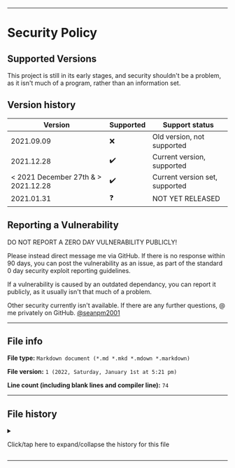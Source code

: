 
***

# Security Policy

## Supported Versions

This project is still in its early stages, and security shouldn't be a problem, as it isn't much of a program, rather than an information set.

## Version history

| Version | Supported          | Support status |
| ------- | ------------------ |-----------------|
| 2021.09.09   | :x: | Old version, not supported |
| 2021.12.28   | :heavy_check_mark: | Current version, supported |
| < 2021 December 27th & > 2021.12.28   | :heavy_check_mark:                | Current version set, supported |
| 2021.01.31    | :question: | NOT YET RELEASED |

## Reporting a Vulnerability

DO NOT REPORT A ZERO DAY VULNERABILITY PUBLICLY!

Please instead direct message me via GitHub. If there is no response within 90 days, you can post the vulnerability as an issue, as part of the standard 0 day security exploit reporting guidelines.

If a vulnerability is caused by an outdated dependancy, you can report it publicly, as it usually isn't that much of a problem.

Other security currently isn't available. If there are any further questions, @ me privately on GitHub. [@seanpm2001](https://github.com/seanpm2001/)

***

## File info

**File type:** `Markdown document (*.md *.mkd *.mdown *.markdown)`

**File version:** `1 (2022, Saturday, January 1st at 5:21 pm)`

**Line count (including blank lines and compiler line):** `74`

***

## File history

<details><summary><p>Click/tap here to expand/collapse the history for this file</p></summary>

**Version 1 (2022, Saturday, January 1st at 5:21 pm)**

> Changes:

> * Started the file

> * Added the supported versions section

> * Added the version history section

> * Added the reporting a vulnerability section

> * Added the file info section

> * Added the file history section

> * No other changes in version 1

**Version 2 (Coming soon)**

> Changes:

> * Coming soon

> * No other changes in version 2

</details>

***
